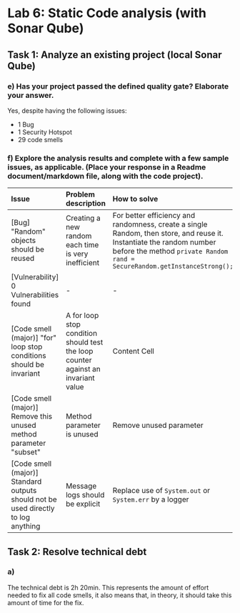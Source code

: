 # Lab 6: Static Code analysis (with Sonar Qube)

## Task 1: Analyze an existing project (local Sonar Qube)

### e) Has your project passed the defined quality gate? Elaborate your answer.

Yes, despite having the following issues:
* 1 Bug
* 1 Security Hotspot
* 29 code smells

### f) Explore the analysis results and complete with a few sample issues, as applicable. (Place your response in a Readme document/markdown file, along with the code project).

| Issue  | Problem description | How to solve
| :--- | :--- | :--- |
| [Bug] "Random" objects should be reused  | Creating a new random each time is very inefficient | For better efficiency and randomness, create a single Random, then store, and reuse it.  Instantiate the random number before the method `private Random rand = SecureRandom.getInstanceStrong();` | 
| [Vulnerability] 0 Vulnerabilities found  | -  | - |
| [Code smell (major)] "for" loop stop conditions should be invariant | A for loop stop condition should test the loop counter against an invariant value | Content Cell  |
| [Code smell (major)] Remove this unused method parameter "subset" | Method parameter is unused  | Remove unused parameter |
| [Code smell (major)] Standard outputs should not be used directly to log anything | Message logs should be explicit  | Replace use of `System.out` or `System.err` by a logger |

## Task 2: Resolve technical debt

### a)

The technical debt is 2h 20min. This represents the amount of effort needed to fix all code smells, it also means that, in theory, it should take this amount of time for the fix.

